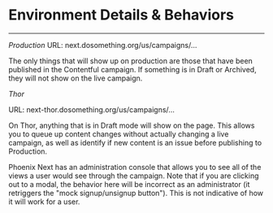 # Environment Details & Behaviors
***
*Production*
URL: next.dosomething.org/us/campaigns/…

The only things that will show up on production are those that have been published in the Contentful campaign. If something is in Draft or Archived, they will not show on the live campaign.

*Thor*

URL:  next-thor.dosomething.org/us/campaigns/…

On Thor, anything that is in Draft mode will show on the page. This allows you to queue up content changes without actually changing a live campaign, as well as identify if new content is an issue before publishing to Production.

Phoenix Next has an administration console that allows you to see all of the views a user would see through the campaign. Note that if you are clicking out to a modal, the behavior here will be incorrect as an administrator (it retriggers the "mock signup/unsignup button"). This is not indicative of how it will work for a user.
